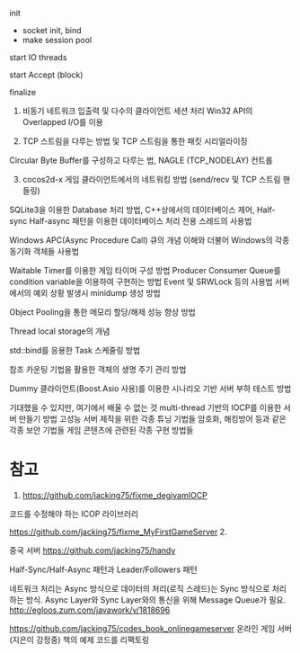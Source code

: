 init
- socket init, bind
- make session pool

start IO threads

start Accept (block)

finalize

1.  비동기 네트워크 입출력 및 다수의 클라이언트 세션 처리
Win32 API의 Overlapped I/O를 이용

2. TCP 스트림을 다루는 방법 및 TCP 스트림을 통한 패킷 시리얼라이징

 Circular Byte Buffer를 구성하고 다루는 법, NAGLE (TCP_NODELAY) 컨트롤

3. cocos2d-x 게임 클라이언트에서의 네트워킹 방법 (send/recv 및 TCP 스트림 핸들링)

SQLite3을 이용한 Database 처리 방법, C++상에서의 데이터베이스 제어, Half-sync Half-async 패턴을 이용한 데이터베이스 처리 전용 스레드의 사용법

Windows APC(Async Procedure Call) 큐의 개념 이해와 더불어 Windows의 각종 동기화 객체들 사용법

Waitable Timer를 이용한 게임 타이머 구성 방법
Producer Consumer Queue를 condition variable을 이용하여 구현하는 방법
Event 및 SRWLock 등의 사용법
서버에서의 예외 상황 발생시 minidump 생성 방법

Object Pooling을 통한 메모리 할당/해제 성능 향상 방법

Thread local storage의 개념

std::bind를 응용한 Task 스케줄링 방법

참조 카운팅 기법을 활용한 객체의 생명 주기 관리 방법

Dummy 클라이언트(Boost.Asio 사용)를 이용한 시나리오 기반 서버 부하 테스트 방법

기대했을 수 있지만, 여기에서 배울 수 없는 것
multi-thread 기반의 IOCP를 이용한 서버 만들기 방법
고성능 서버 제작을 위한 각종 튜닝 기법들
암호화, 해킹방어 등과 같은 각종 보안 기법들
게임 콘텐츠에 관련된 각종 구현 방법들


# 참고

1. https://github.com/jacking75/fixme_degiyamIOCP

코드를 수정해야 하는 ICOP 라이브러리

https://github.com/jacking75/fixme_MyFirstGameServer
2. 

중국 서버
https://github.com/jacking75/handy


Half-Sync/Half-Async 패턴과 Leader/Followers 패턴

네트워크 처리는 Async 방식으로 데이터의 처리(로직 스레드)는 Sync 방식으로 처리하는 방식. Async Layer와 Sync Layer와의 통신을 위해 Message Queue가 필요.
http://egloos.zum.com/javawork/v/1818696

https://github.com/jacking75/codes_book_onlinegameserver
온라인 게임 서버 (지은이 강정중) 책의 예제 코드를 리팩토링
